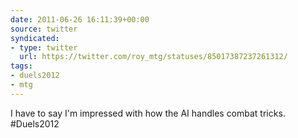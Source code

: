 ```yaml
---
date: 2011-06-26 16:11:39+00:00
source: twitter
syndicated:
- type: twitter
  url: https://twitter.com/roy_mtg/statuses/85017387237261312/
tags:
- duels2012
- mtg
---
```


I have to say I'm impressed with how the AI handles combat tricks. #Duels2012